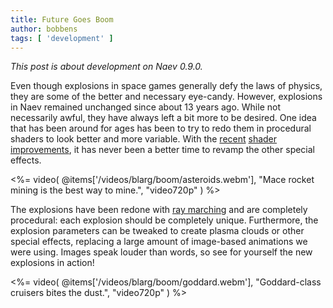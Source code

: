 ```yaml
---
title: Future Goes Boom
author: bobbens
tags: [ 'development' ]
---
```


*This post is about development on Naev 0.9.0.*

Even though explosions in space games generally defy the laws of physics, they
are some of the better and necessary eye-candy. However, explosions in Naev
remained unchanged since about 13 years ago. While not necessarily awful, they
have always left a bit more to be desired. One idea that has been around for
ages has been to try to redo them in procedural shaders to look better and more
variable. With the
[recent](<%= @items['/blarg/2021-04-09_trails.md'].path %>)
[shader](<%= @items['/blarg/2021-05-02_jumping.md'].path %>)
[improvements](<%= @items['/blarg/2021-07-02_beam_me_up.md'].path %>), it has
never been a better time to revamp the other special effects.

<%= video( @items['/videos/blarg/boom/asteroids.webm'], "Mace rocket mining is the best way to mine.", "video720p" ) %>

The explosions have been redone with [ray
marching](https://en.wikipedia.org/wiki/Volume_ray_casting) and are completely
procedural: each explosion should be completely unique. Furthermore, the
explosion parameters can be tweaked to create plasma clouds or other special
effects, replacing a large amount of image-based animations we were using.
Images speak louder than words, so see for yourself the new explosions in
action!

<%= video( @items['/videos/blarg/boom/goddard.webm'], "Goddard-class cruisers bites the dust.", "video720p" ) %>
